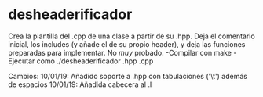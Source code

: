 # desheaderificador
Crea la plantilla del .cpp de una clase a partir de su .hpp. 
Deja el comentario inicial, los includes (y añade el de su propio header), y deja las funciones preparadas para implementar.
No *muy* probado.
-Compilar con make
-Ejecutar como ./desheaderificador <fichero>.hpp <fichero>.cpp
  
  
  Cambios:
    10/01/19: Añadido soporte a .hpp con tabulaciones ('\t') además de espacios
    10/01/19: Añadida cabecera al .l

